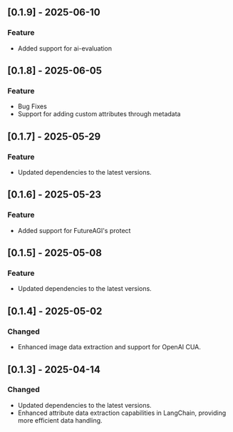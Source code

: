 ## [0.1.9] - 2025-06-10
### Feature
- Added support for ai-evaluation

## [0.1.8] - 2025-06-05
### Feature
- Bug Fixes
- Support for adding custom attributes through metadata

## [0.1.7] - 2025-05-29
### Feature
- Updated dependencies to the latest versions.

## [0.1.6] - 2025-05-23
### Feature
- Added support for FutureAGI's protect

## [0.1.5] - 2025-05-08
### Feature
- Updated dependencies to the latest versions.

## [0.1.4] - 2025-05-02
### Changed
- Enhanced image data extraction and support for OpenAI CUA.

## [0.1.3] - 2025-04-14
### Changed
- Updated dependencies to the latest versions.
- Enhanced attribute data extraction capabilities in LangChain, providing more efficient data handling.

